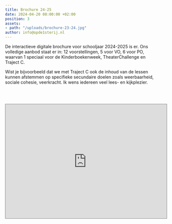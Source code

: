 ```yaml
---
title: Brochure 24-25
date: 2024-04-20 08:00:00 +02:00
position: 3
assets:
- path: "/uploads/brochure-23-24.jpg"
author: info@opde1sterij.nl
---
```


De interactieve digitale brochure voor schooljaar 2024-2025 is er. Ons volledige aanbod staat er in: 12 voorstellingen, 5 voor VO, 6 voor PO, waarvan 1 speciaal voor de Kinderboekenweek, TheaterChallenge en Traject C.

Wist je bijvoorbeeld dat we met Traject C ook de inhoud van de lessen kunnen afstemmen op specifieke secundaire doelen zoals weerbaarheid, sociale cohesie, veerkracht. Ik wens iedereen veel lees- en kijkplezier. 

<br><br>
<iframe style="border: 1px solid #777;" src="https://indd.adobe.com/embed/36d75da6-311a-4cec-9452-b5e0d31ce5e3?startpage=1&allowFullscreen=false" width="525px" height="371px" frameborder="0" allowfullscreen=""></iframe>